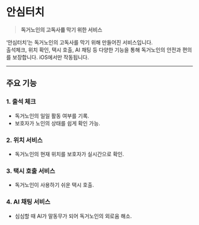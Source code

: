 # 안심터치

> **독거노인의 고독사를 막기 위한 서비스**

‘안심터치’는 독거노인의 고독사를 막기 위해 만들어진 서비스입니다.  
출석체크, 위치 확인, 택시 호출, AI 채팅 등 다양한 기능을 통해 독거노인의 안전과 편의를 보장합니다.
iOS에서만 작동됩니다.

---

## 주요 기능

### 1. **출석 체크**
- 독거노인의 일일 활동 여부를 기록.
- 보호자가 노인의 상태를 쉽게 확인 가능.

### 2. **위치 서비스**
- 독거노인의 현재 위치를 보호자가 실시간으로 확인.

### 3. **택시 호출 서비스**
- 독거노인이 사용하기 쉬운 택시 호출.

### 4. **AI 채팅 서비스**
- 심심할 때 AI가 말동무가 되어 독거노인의 외로움 해소.
